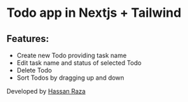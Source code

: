 # Todo app in Nextjs + Tailwind
## Features:
- Create new Todo providing task name
- Edit task name and status of selected Todo
- Delete Todo
- Sort Todos by dragging up and down

Developed by <a href="https://hassanraza.net">Hassan Raza</a>